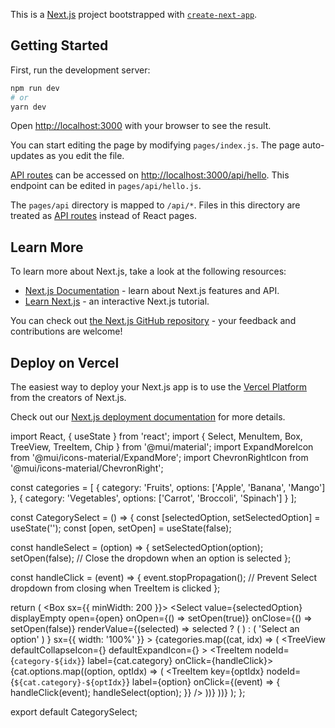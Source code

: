 This is a [Next.js](https://nextjs.org/) project bootstrapped with [`create-next-app`](https://github.com/vercel/next.js/tree/canary/packages/create-next-app).

## Getting Started

First, run the development server:

```bash
npm run dev
# or
yarn dev
```

Open [http://localhost:3000](http://localhost:3000) with your browser to see the result.

You can start editing the page by modifying `pages/index.js`. The page auto-updates as you edit the file.

[API routes](https://nextjs.org/docs/api-routes/introduction) can be accessed on [http://localhost:3000/api/hello](http://localhost:3000/api/hello). This endpoint can be edited in `pages/api/hello.js`.

The `pages/api` directory is mapped to `/api/*`. Files in this directory are treated as [API routes](https://nextjs.org/docs/api-routes/introduction) instead of React pages.

## Learn More

To learn more about Next.js, take a look at the following resources:

- [Next.js Documentation](https://nextjs.org/docs) - learn about Next.js features and API.
- [Learn Next.js](https://nextjs.org/learn) - an interactive Next.js tutorial.

You can check out [the Next.js GitHub repository](https://github.com/vercel/next.js/) - your feedback and contributions are welcome!

## Deploy on Vercel

The easiest way to deploy your Next.js app is to use the [Vercel Platform](https://vercel.com/new?utm_medium=default-template&filter=next.js&utm_source=create-next-app&utm_campaign=create-next-app-readme) from the creators of Next.js.

Check out our [Next.js deployment documentation](https://nextjs.org/docs/deployment) for more details.



import React, { useState } from 'react';
import { Select, MenuItem, Box, TreeView, TreeItem, Chip } from '@mui/material';
import ExpandMoreIcon from '@mui/icons-material/ExpandMore';
import ChevronRightIcon from '@mui/icons-material/ChevronRight';

const categories = [
  {
    category: 'Fruits',
    options: ['Apple', 'Banana', 'Mango']
  },
  {
    category: 'Vegetables',
    options: ['Carrot', 'Broccoli', 'Spinach']
  }
];

const CategorySelect = () => {
  const [selectedOption, setSelectedOption] = useState('');
  const [open, setOpen] = useState(false);

  const handleSelect = (option) => {
    setSelectedOption(option);
    setOpen(false); // Close the dropdown when an option is selected
  };

  const handleClick = (event) => {
    event.stopPropagation(); // Prevent Select dropdown from closing when TreeItem is clicked
  };

  return (
    <Box sx={{ minWidth: 200 }}>
      <Select
        value={selectedOption}
        displayEmpty
        open={open}
        onOpen={() => setOpen(true)}
        onClose={() => setOpen(false)}
        renderValue={(selected) =>
          selected ? (
            <Chip label={selected} color="primary" />
          ) : (
            'Select an option'
          )
        }
        sx={{ width: '100%' }}
      >
        {categories.map((cat, idx) => (
          <MenuItem key={idx} value="" disableGutters onClick={handleClick}>
            <TreeView
              defaultCollapseIcon={<ExpandMoreIcon />}
              defaultExpandIcon={<ChevronRightIcon />}
            >
              <TreeItem nodeId={`category-${idx}`} label={cat.category} onClick={handleClick}>
                {cat.options.map((option, optIdx) => (
                  <TreeItem
                    key={optIdx}
                    nodeId={`${cat.category}-${optIdx}`}
                    label={option}
                    onClick={(event) => {
                      handleClick(event);
                      handleSelect(option);
                    }}
                  />
                ))}
              </TreeItem>
            </TreeView>
          </MenuItem>
        ))}
      </Select>
    </Box>
  );
};

export default CategorySelect;